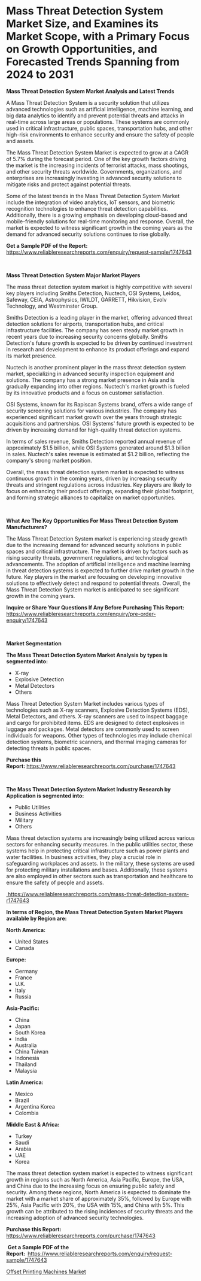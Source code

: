 <p><h1>Mass Threat Detection System Market Size, and Examines its Market Scope, with a Primary Focus on Growth Opportunities, and Forecasted Trends Spanning from 2024 to 2031</h1></p><p><strong>Mass Threat Detection System Market Analysis and Latest Trends</strong></p>
<p><p>A Mass Threat Detection System is a security solution that utilizes advanced technologies such as artificial intelligence, machine learning, and big data analytics to identify and prevent potential threats and attacks in real-time across large areas or populations. These systems are commonly used in critical infrastructure, public spaces, transportation hubs, and other high-risk environments to enhance security and ensure the safety of people and assets.</p><p>The Mass Threat Detection System Market is expected to grow at a CAGR of 5.7% during the forecast period. One of the key growth factors driving the market is the increasing incidents of terrorist attacks, mass shootings, and other security threats worldwide. Governments, organizations, and enterprises are increasingly investing in advanced security solutions to mitigate risks and protect against potential threats.</p><p>Some of the latest trends in the Mass Threat Detection System Market include the integration of video analytics, IoT sensors, and biometric recognition technologies to enhance threat detection capabilities. Additionally, there is a growing emphasis on developing cloud-based and mobile-friendly solutions for real-time monitoring and response. Overall, the market is expected to witness significant growth in the coming years as the demand for advanced security solutions continues to rise globally.</p></p>
<p><strong>Get a Sample PDF of the Report:&nbsp;</strong> <a href="https://www.reliableresearchreports.com/enquiry/request-sample/1747643">https://www.reliableresearchreports.com/enquiry/request-sample/1747643</a></p>
<p>&nbsp;</p>
<p><strong>Mass Threat Detection System Major Market Players</strong></p>
<p><p>The mass threat detection system market is highly competitive with several key players including Smiths Detection, Nuctech, OSI Systems, Leidos, Safeway, CEIA, Astrophysics, IWILDT, GARRETT, Hikvision, Evolv Technology, and Westminster Group.</p><p>Smiths Detection is a leading player in the market, offering advanced threat detection solutions for airports, transportation hubs, and critical infrastructure facilities. The company has seen steady market growth in recent years due to increasing security concerns globally. Smiths Detection's future growth is expected to be driven by continued investment in research and development to enhance its product offerings and expand its market presence.</p><p>Nuctech is another prominent player in the mass threat detection system market, specializing in advanced security inspection equipment and solutions. The company has a strong market presence in Asia and is gradually expanding into other regions. Nuctech's market growth is fueled by its innovative products and a focus on customer satisfaction.</p><p>OSI Systems, known for its Rapiscan Systems brand, offers a wide range of security screening solutions for various industries. The company has experienced significant market growth over the years through strategic acquisitions and partnerships. OSI Systems' future growth is expected to be driven by increasing demand for high-quality threat detection systems.</p><p>In terms of sales revenue, Smiths Detection reported annual revenue of approximately $1.5 billion, while OSI Systems generated around $1.3 billion in sales. Nuctech's sales revenue is estimated at $1.2 billion, reflecting the company's strong market position.</p><p>Overall, the mass threat detection system market is expected to witness continuous growth in the coming years, driven by increasing security threats and stringent regulations across industries. Key players are likely to focus on enhancing their product offerings, expanding their global footprint, and forming strategic alliances to capitalize on market opportunities.</p></p>
<p>&nbsp;</p>
<p><strong>What Are The Key Opportunities For Mass Threat Detection System Manufacturers?</strong></p>
<p><p>The Mass Threat Detection System market is experiencing steady growth due to the increasing demand for advanced security solutions in public spaces and critical infrastructure. The market is driven by factors such as rising security threats, government regulations, and technological advancements. The adoption of artificial intelligence and machine learning in threat detection systems is expected to further drive market growth in the future. Key players in the market are focusing on developing innovative solutions to effectively detect and respond to potential threats. Overall, the Mass Threat Detection System market is anticipated to see significant growth in the coming years.</p></p>
<p><strong>Inquire or Share Your Questions If Any Before Purchasing This Report:</strong> <a href="https://www.reliableresearchreports.com/enquiry/pre-order-enquiry/1747643">https://www.reliableresearchreports.com/enquiry/pre-order-enquiry/1747643</a></p>
<p>&nbsp;</p>
<p><strong>Market Segmentation</strong></p>
<p><strong>The Mass Threat Detection System Market Analysis by types is segmented into:</strong></p>
<p><ul><li>X-ray</li><li>Explosive Detection</li><li>Metal Detectors</li><li>Others</li></ul></p>
<p><p>Mass Threat Detection System Market includes various types of technologies such as X-ray scanners, Explosive Detection Systems (EDS), Metal Detectors, and others. X-ray scanners are used to inspect baggage and cargo for prohibited items. EDS are designed to detect explosives in luggage and packages. Metal detectors are commonly used to screen individuals for weapons. Other types of technologies may include chemical detection systems, biometric scanners, and thermal imaging cameras for detecting threats in public spaces.</p></p>
<p><strong>Purchase this Report:&nbsp;</strong><a href="https://www.reliableresearchreports.com/purchase/1747643">https://www.reliableresearchreports.com/purchase/1747643</a></p>
<p>&nbsp;</p>
<p><strong>The Mass Threat Detection System Market Industry Research by Application is segmented into:</strong></p>
<p><ul><li>Public Utilities</li><li>Business Activities</li><li>Military</li><li>Others</li></ul></p>
<p><p>Mass threat detection systems are increasingly being utilized across various sectors for enhancing security measures. In the public utilities sector, these systems help in protecting critical infrastructure such as power plants and water facilities. In business activities, they play a crucial role in safeguarding workplaces and assets. In the military, these systems are used for protecting military installations and bases. Additionally, these systems are also employed in other sectors such as transportation and healthcare to ensure the safety of people and assets.</p></p>
<p><a href="https://www.reliableresearchreports.com/mass-threat-detection-system-r1747643">&nbsp;https://www.reliableresearchreports.com/mass-threat-detection-system-r1747643</a></p>
<p><strong>In terms of Region, the Mass Threat Detection System Market Players available by Region are:</strong></p>
<p>
    <p> <strong> North America: </strong>
        <ul>
            <li>United States</li>
            <li>Canada</li>
        </ul>
        </p> 
    <p> <strong> Europe: </strong>
        <ul>
            <li>Germany</li>
            <li>France</li>
            <li>U.K.</li>
            <li>Italy</li>
            <li>Russia</li>
        </ul>
        </p> 
    <p> <strong> Asia-Pacific: </strong>
        <ul>
            <li>China</li>
            <li>Japan</li>
            <li>South Korea</li>
            <li>India</li>
            <li>Australia</li>
            <li>China Taiwan</li>
            <li>Indonesia</li>
            <li>Thailand</li>
            <li>Malaysia</li>
        </ul>
        </p> 
    <p> <strong> Latin America: </strong>
        <ul>
            <li>Mexico</li>
            <li>Brazil</li>
            <li>Argentina Korea</li>
            <li>Colombia</li>
        </ul>
        </p> 
    <p> <strong> Middle East & Africa: </strong>
        <ul>
            <li>Turkey</li>
            <li>Saudi</li>
            <li>Arabia</li>
            <li>UAE</li>
            <li>Korea</li>
        </ul>
    </p>
    </p>
<p><p>The mass threat detection system market is expected to witness significant growth in regions such as North America, Asia Pacific, Europe, the USA, and China due to the increasing focus on ensuring public safety and security. Among these regions, North America is expected to dominate the market with a market share of approximately 35%, followed by Europe with 25%, Asia Pacific with 20%, the USA with 15%, and China with 5%. This growth can be attributed to the rising incidences of security threats and the increasing adoption of advanced security technologies.</p></p>
<p><strong>Purchase this Report: </strong><a href="https://www.reliableresearchreports.com/purchase/1747643">https://www.reliableresearchreports.com/purchase/1747643</a></p>
<p>&nbsp;<strong>Get a Sample PDF of the Report:&nbsp;&nbsp;</strong><a href="https://www.reliableresearchreports.com/enquiry/request-sample/1747643">https://www.reliableresearchreports.com/enquiry/request-sample/1747643</a></p>
<p><strong></strong></p>
<p><p><a href="https://github.com/khkjaxbn36/Market-Research-Report-List-1/blob/main/offset-printing-machines-market.md">Offset Printing Machines Market</a></p></p>